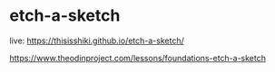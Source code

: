# etch-a-sketch
live:
https://thisisshiki.github.io/etch-a-sketch/

https://www.theodinproject.com/lessons/foundations-etch-a-sketch
